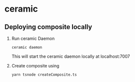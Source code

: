 # ceramic

## Deploying composite locally

1. Run ceramic Daemon

   ```
   ceramic daemon
   ```

   This will start the ceramic daemon locally at localhost:7007

2. Create composite using
   ```
   yarn tsnode createComposite.ts
   ```
